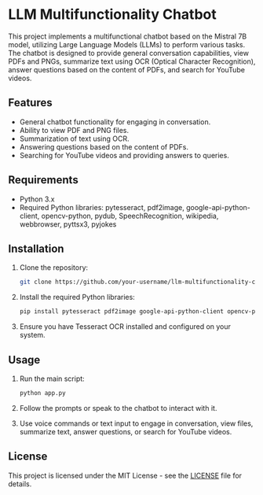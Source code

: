# LLM Multifunctionality Chatbot

This project implements a multifunctional chatbot based on the Mistral 7B model, utilizing Large Language Models (LLMs) to perform various tasks. The chatbot is designed to provide general conversation capabilities, view PDFs and PNGs, summarize text using OCR (Optical Character Recognition), answer questions based on the content of PDFs, and search for YouTube videos.

## Features

- General chatbot functionality for engaging in conversation.
- Ability to view PDF and PNG files.
- Summarization of text using OCR.
- Answering questions based on the content of PDFs.
- Searching for YouTube videos and providing answers to queries.

## Requirements

- Python 3.x
- Required Python libraries: pytesseract, pdf2image, google-api-python-client, opencv-python, pydub, SpeechRecognition, wikipedia, webbrowser, pyttsx3, pyjokes

## Installation

1. Clone the repository:

    ```bash
    git clone https://github.com/your-username/llm-multifunctionality-chatbot.git
    ```

2. Install the required Python libraries:

    ```bash
    pip install pytesseract pdf2image google-api-python-client opencv-python pydub SpeechRecognition wikipedia pyttsx3 pyjokes
    ```

3. Ensure you have Tesseract OCR installed and configured on your system.

## Usage

1. Run the main script:

    ```bash
    python app.py
    ```

2. Follow the prompts or speak to the chatbot to interact with it.

3. Use voice commands or text input to engage in conversation, view files, summarize text, answer questions, or search for YouTube videos.

## License

This project is licensed under the MIT License - see the [LICENSE](LICENSE) file for details.



